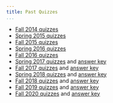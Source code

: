 ```yaml
---
title: Past Quizzes
...
```


* [Fall 2014 quizzes](oldquizzes_f2014.html)
* [Spring 2015 quizzes](oldquizzes_s2015.html)
* [Fall 2015 quizzes](oldquizzes_f2015.html)
* [Spring 2016 quizzes](oldquizzes_s2016.html)
* [Fall 2016 quizzes](files/f2016-quizzes)
* [Spring 2017 quizzes](files/s2017quizzes.html) and [answer key](files/s2017quizzeskey.html)
* [Fall 2017 quizzes](files/f2017quizzes.html) and [answer key](files/f2017quizzes_key.html)
* [Spring 2018 quizzes](files/s2018quizzes.html) and [answer key](files/s2018quizzes-key.html)
* [Fall 2018 quizzes](files/f2018quizzes.html) and [answer key](files/f2018quizzes-key.html)
* [Fall 2019 quizzes](files/f2019quizzes.html) and [answer key](files/f2019quizzeskey.html)
* [Fall 2020 quizzes](files/f2020-allquizzes.html) and [answer key](files/f2020-allquizzeskey.html)
